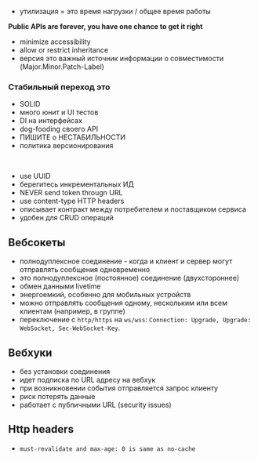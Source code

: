 - утилизация = это время нагрузки / общее время работы


**Public APIs are forever, you have one chance to get it right**
- minimize accessibility
- allow or restrict inheritance
- версия это важный источник информации о совместимости (Major.Minor.Patch-Label)

### Cтабильный переход это
- SOLID
- много юнит и UI тестов
- DI на интерфейсах
- dog-fooding своего API
- ПИШИТЕ о НЕСТАБИЛЬНОСТИ
- политика версионирования

<br>

- use UUID
- берегитесь инкрементальных ИД
- NEVER send token througn URL
- use content-type HTTP headers
- описывает контракт между потребителем и поставщиком сервиса
- удобен для CRUD операций

## Вебсокеты 
- полнодуплексное соединение - когда и клиент и сервер могут отправлять сообщения одновременно
- это полнодуплексное (постоянное) соединение (двухстороннее)
- обмен данными livetime
- энергоемкий, особенно для мобильных устройств
- можно отправлять сообщения одному, нескольким или всем клиентам (например, в группе)
- переключение с `http/https` на `ws/wss`: `Connection: Upgrade, Upgrade: WebSocket, Sec-WebSocket-Key`.

## Вебхуки
- без установки соединения
- идет подписка по URL адресу на вебхук
- при возникновении события отправляется запрос клиенту
- риск потерять данные
- работает с публичными URL (security issues)


## Http headers
- `must-revalidate and max-age: 0 is same as no-cache`
